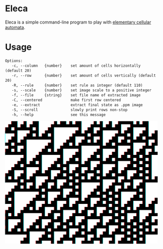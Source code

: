 # Eleca
Eleca is a simple command-line program to play with [elementary cellular automata](https://en.wikipedia.org/wiki/Elementary_cellular_automaton).

# Usage
```console
Options:
   -c, --column   {number}    set amount of cells horizontally (default 20)
   -r, --row      {number}    set amount of cells vertically (default 20)
   -R, --rule     {number}    set rule as integer (default 110)
   -s, --scale    {number}    set image scale to a positive integer
   -f, --file     {string}    set file name of extracted image
   -C, --centered             make first row centered
   -e, --extract              extract final state as .ppm image
   -S, --scroll               slowly print rows non-stop
   -h, --help                 see this message
```

![Rule 110 cellular automata, generated as .ppm with Eleca and converted to .png using an external program](res/demo.png)
